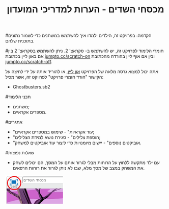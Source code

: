 ﻿---
title: מכסחי השדים - הערות למדריכי המועדון
language: he-IL
embeds: "*.png"
...

#הקדמה:
בפרויקט זה, הילדים ילמדו איך להשתמש במשתנים כדי לשמור נתונים בתוכנית שלהם.

#חומרי הלימוד
לפרויקט זה, יש להשתמש ב- סקראצ' 2. ניתן להשתמש בסקראצ' 2 בין אם באון ליין בכתובת [jumpto.cc/scratch-on](http://jumpto.cc/scratch-on) ובין אם אוף ליין בהורדה מהכתובת [jumpto.cc/scratch-off](http://jumpto.cc/scratch-off).

אתה יכול למצוא גרסה מלאה של הפרויקט <a href="http://scratch.mit.edu/projects/60787262/#editor">און ליין</a>, או להוריד אותה על ידי לחיצה על הקישור "הורד חומרי פרויקט" לפרויקט זה, אשר מכיל:

+ Ghostbusters.sb2

#תכני הלימוד
+ משתנים;
+ מספרים אקראיים.

#אתגרים
+ "עוד אקראיות" - שימוש במספרים אקראיים;
+ "הוספת צלילים" - סגירת נושא למידת הצלילים;
+ "אוביקטים נוספים" - יישום מיומנויות כדי ליצור עוד אוביקטים למשחק.

#שאלות נפוצות
+ עם ילד מתקשה ללחוץ על הרוחות מבלי לגרור אותם על המסך, הם יכולים לשחק את המשחק במצב של מסך מלא, שבו לא ניתן לגרור את רוחות הרפאים.

![screenshot](ghost-fullscreen.png)